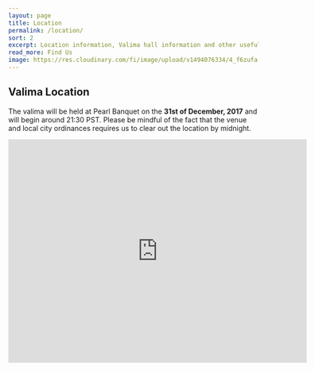 ```yaml
---
layout: page
title: Location
permalink: /location/
sort: 2
excerpt: Location information, Valima hall information and other useful tidbits
read_more: Find Us
image: https://res.cloudinary.com/fi/image/upload/v1494076334/4_f6zufa.jpg
---
```


## Valima Location

The valima will be held at Pearl Banquet on the **31st of December, 2017** and will begin around 21:30 PST. Please be mindful of the fact that the venue and local city ordinances requires us to clear out the location by midnight.

<iframe width="600" height="450" frameborder="0" style="border:0"
src="https://www.google.com/maps/embed/v1/place?q=place_id:ChIJab5pyxc5sz4RGP2Kd4hJOHk&key=AIzaSyCBxuzLCzpIG7pHUhJb20dQlfpkwPcEKLE&zoom=18" allowfullscreen></iframe>